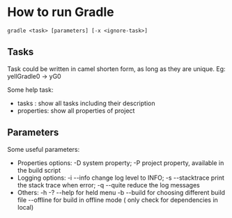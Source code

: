 # How to run Gradle

```shell
gradle <task> [parameters] [-x <ignore-task>]
```

## Tasks

Task could be written in camel shorten form, as long as they are unique. Eg: yellGradle0 -> yG0

Some help task:

* tasks : show all tasks including their description
* properties: show all properties of project

## Parameters

Some useful parameters:

* Properties options:
  -D system property;
  -P project property, available in the build script
* Logging options:
  -i --info change log level to INFO;
  -s --stacktrace print the stack trace when error;
  -q --quite reduce the log messages
* Others:
  -h -? --help for held menu
  -b --build for choosing different build file
  --offline for build in offline mode ( only check for dependencies in local)
